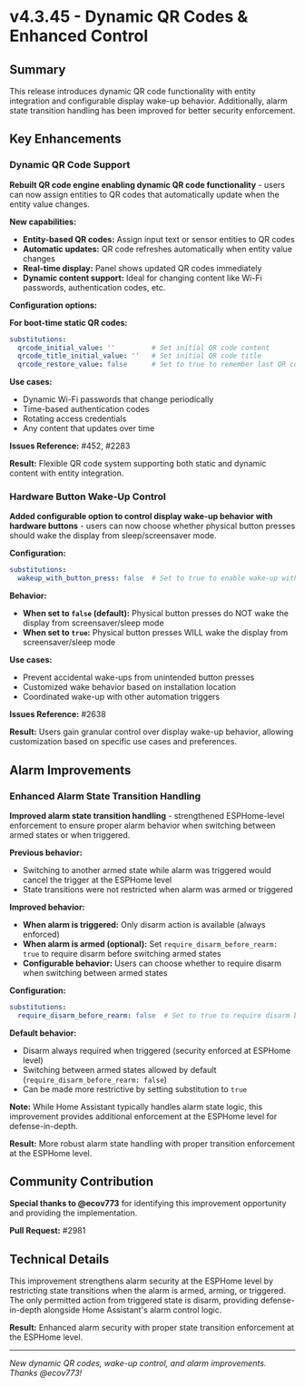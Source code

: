 # v4.3.45 - Dynamic QR Codes & Enhanced Control

## Summary

This release introduces dynamic QR code functionality with entity integration and configurable display wake-up behavior.
Additionally, alarm state transition handling has been improved for better security enforcement.

## Key Enhancements

### Dynamic QR Code Support

**Rebuilt QR code engine enabling dynamic QR code functionality** - users can now assign entities to QR codes
that automatically update when the entity value changes.

**New capabilities:**
- **Entity-based QR codes:** Assign input text or sensor entities to QR codes
- **Automatic updates:** QR code refreshes automatically when entity value changes
- **Real-time display:** Panel shows updated QR codes immediately
- **Dynamic content support:** Ideal for changing content like Wi-Fi passwords, authentication codes, etc.

**Configuration options:**

**For boot-time static QR codes:**
```yaml
substitutions:
  qrcode_initial_value: ''         # Set initial QR code content
  qrcode_title_initial_value: ''   # Set initial QR code title
  qrcode_restore_value: false      # Set to true to remember last QR code across reboots
```

**Use cases:**
- Dynamic Wi-Fi passwords that change periodically
- Time-based authentication codes
- Rotating access credentials
- Any content that updates over time

**Issues Reference:** #452, #2283

**Result:** Flexible QR code system supporting both static and dynamic content with entity integration.

### Hardware Button Wake-Up Control

**Added configurable option to control display wake-up behavior with hardware buttons** - users can now
choose whether physical button presses should wake the display from sleep/screensaver mode.

**Configuration:**
```yaml
substitutions:
  wakeup_with_button_press: false  # Set to true to enable wake-up with hardware button press (default: false)
```

**Behavior:**
- **When set to `false` (default):** Physical button presses do NOT wake the display from screensaver/sleep mode
- **When set to `true`:** Physical button presses WILL wake the display from screensaver/sleep mode

**Use cases:**
- Prevent accidental wake-ups from unintended button presses
- Customized wake behavior based on installation location
- Coordinated wake-up with other automation triggers

**Issues Reference:** #2638

**Result:** Users gain granular control over display wake-up behavior, allowing customization based on specific use cases and preferences.

## Alarm Improvements

### Enhanced Alarm State Transition Handling

**Improved alarm state transition handling** - strengthened ESPHome-level enforcement to ensure proper alarm behavior
when switching between armed states or when triggered.

**Previous behavior:**
- Switching to another armed state while alarm was triggered would cancel the trigger at the ESPHome level
- State transitions were not restricted when alarm was armed or triggered

**Improved behavior:**
- **When alarm is triggered:** Only disarm action is available (always enforced)
- **When alarm is armed (optional):** Set `require_disarm_before_rearm: true` to require disarm before switching armed states
- **Configurable behavior:** Users can choose whether to require disarm when switching between armed states

**Configuration:**
```yaml
substitutions:
  require_disarm_before_rearm: false  # Set to true to require disarm before switching armed states (default: false)
```

**Default behavior:**
- Disarm always required when triggered (security enforced at ESPHome level)
- Switching between armed states allowed by default (`require_disarm_before_rearm: false`)
- Can be made more restrictive by setting substitution to `true`

**Note:** While Home Assistant typically handles alarm state logic,
this improvement provides additional enforcement at the ESPHome level for defense-in-depth.

**Result:** More robust alarm state handling with proper transition enforcement at the ESPHome level.

## Community Contribution

**Special thanks to @ecov773** for identifying this improvement opportunity and providing the implementation.

**Pull Request:** #2981

## Technical Details

This improvement strengthens alarm security at the ESPHome level by restricting state transitions when the alarm is armed, arming, or triggered.
The only permitted action from triggered state is disarm, providing defense-in-depth alongside Home Assistant's alarm control logic.

**Result:** Enhanced alarm security with proper state transition enforcement at the ESPHome level.

---

*New dynamic QR codes, wake-up control, and alarm improvements. Thanks @ecov773!*
